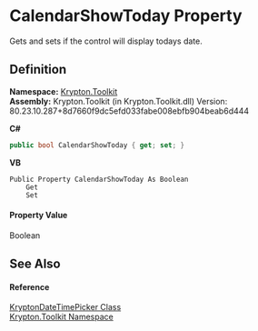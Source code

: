 # CalendarShowToday Property


Gets and sets if the control will display todays date.



## Definition
**Namespace:** <a href="79d2eac2-21f4-54ff-7552-b20c33c30600.md">Krypton.Toolkit</a>  
**Assembly:** Krypton.Toolkit (in Krypton.Toolkit.dll) Version: 80.23.10.287+8d7660f9dc5efd033fabe008ebfb904beab6d444

**C#**
``` C#
public bool CalendarShowToday { get; set; }
```
**VB**
``` VB
Public Property CalendarShowToday As Boolean
	Get
	Set
```



#### Property Value
Boolean

## See Also


#### Reference
<a href="d5f4ef00-45c7-03b8-460f-4b57e8740f0e.md">KryptonDateTimePicker Class</a>  
<a href="79d2eac2-21f4-54ff-7552-b20c33c30600.md">Krypton.Toolkit Namespace</a>  
